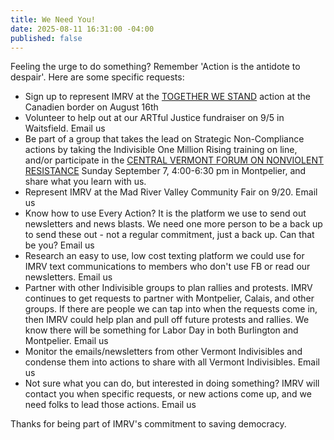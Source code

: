 ```yaml
---
title: We Need You!
date: 2025-08-11 16:31:00 -04:00
published: false
---
```


Feeling the urge to do something?  Remember 'Action is the antidote to despair'.  Here are some specific requests:

* Sign up to represent IMRV at the [TOGETHER WE STAND](https://50501vermont.com/event/ensemble-au-dela-des-frontieres-together-we-stand-frelighsburg-qc/?emci=bfdefde9-7f75-f011-8dc9-6045bda9d96b&emdi=940c30f5-9976-f011-8dc9-6045bda9d96b&ceid=2500793) action at the Canadien border on August 16th
* Volunteer to help out at our ARTful Justice fundraiser on 9/5 in Waitsfield. Email us
* Be part of a group that takes the lead on Strategic Non-Compliance actions by taking the Indivisible One Million Rising training on line, and/or participate in the [CENTRAL VERMONT FORUM ON NONVIOLENT RESISTANCE](https://docs.google.com/forms/d/e/1FAIpQLSczi_6PKoYvK9S1Bbi4EaxLyoCw_dxTKTaAdsXF251CSAFRXQ/viewform?emci=bfdefde9-7f75-f011-8dc9-6045bda9d96b&emdi=940c30f5-9976-f011-8dc9-6045bda9d96b&ceid=2500793) Sunday September 7, 4:00-6:30 pm in Montpelier, and share what you learn with us.
* Represent IMRV at the Mad River Valley Community Fair on 9/20. Email us
* Know how to use Every Action? It is the platform we use to send out newsletters and news blasts. We need one more person to be a back up to send these out - not a regular commitment, just a back up. Can that be you? Email us
* Research an easy to use, low cost texting platform we could use for IMRV text communications to members who don't use FB or read our newsletters. Email us
* Partner with other Indivisible groups to plan rallies and protests. IMRV continues to get requests to partner with Montpelier, Calais, and other groups. If there are people we can tap into when the requests come in, then IMRV could help plan and pull off future protests and rallies. We know there will be something for Labor Day in both Burlington and Montpelier. Email us
* Monitor the emails/newsletters from other Vermont Indivisibles and condense them into actions to share with all Vermont Indivisibles. Email us
* Not sure what you can do, but interested in doing something? IMRV will contact you when specific requests, or new actions come up, and we need folks to lead those actions. Email us

Thanks for being part of IMRV's commitment to saving democracy.